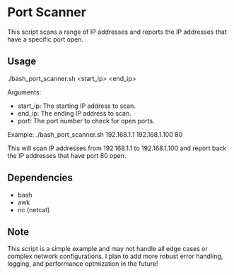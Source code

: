 # Port Scanner

This script scans a range of IP addresses and reports the IP addresses that have a specific port open.

## Usage

./bash_port_scanner.sh <start_ip> <end_ip> <port>

Arguments:

- start_ip: The starting IP address to scan.
- end_ip: The ending IP address to scan.
- port: The port number to check for open ports.

Example:
./bash_port_scanner.sh 192.168.1.1 192.168.1.100 80

This will scan IP addresses from 192.168.1.1 to 192.168.1.100 and report back the IP addresses that have port 80 open.

## Dependencies

- bash
- awk
- nc (netcat)

## Note

This script is a simple example and may not handle all edge cases or complex network configurations. I plan to add more robust error handling, logging, and performance optmization in the future!
